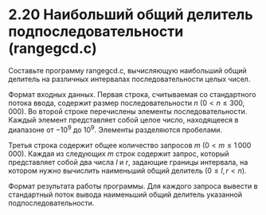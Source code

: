 # 2.20 Наибольший общий делитель подпоследовательности (rangegcd.c)
Составьте программу rangegcd.c, вычисляющую наибольший общий делитель на различных интервалах последовательности целых чисел.

Формат входных данных. Первая строка, считываемая со стандартного потока ввода, содержит размер последовательности $n$ $(0 < n \le 300,000)$. Во второй строке перечислены элементы последовательности. Каждый элемент представляет собой целое число, находящееся в диапазоне от $-10^9$ до $10^9$. Элементы разделяются пробелами.

Третья строка содержит общее количество запросов $m$ $(0 < m \le 1\,000\,000)$. Каждая из следующих $m$ строк содержит запрос, который представляет собой два числа $l$ и $r$, задающие границы интервала, на котором нужно вычислить наименьший общий делитель $(0 \le l,r < n)$.

Формат результата работы программы. Для каждого запроса вывести в стандартный поток вывода наименьший общий делитель указанной подпоследовательности.
